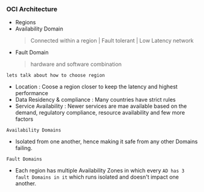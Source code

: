 ### OCI Architecture

  - Regions
  - Availability Domain
    > Connected within a region | Fault tolerant | Low Latency network
  - Fault Domain
    > hardware and software combination

`lets talk about how to choose region`
  - Location : Coose a region closer to keep the latency and highest performance
  - Data Residency & compliance : Many countries have strict rules
  - Service Availability : Newer services are mae available based on the demand, regulatory compliance, resource availability and few more factors

`Availability Domains`
 - Isolated from one another, hence making it safe from any other Domains failing.

`Fault Domains`
  - Each region has multiple Availability Zones in which every `AD has 3 fault Domains in it` which runs isolated and doesn't impact one another.
  

